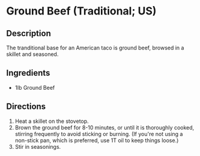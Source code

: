 Ground Beef (Traditional; US)
==================

## Description

The tranditional base for an American taco is ground beef, browsed in a skillet and seasoned.

## Ingredients

* 1lb Ground Beef

## Directions

1. Heat a skillet on the stovetop.
2. Brown the ground beef for 8-10 minutes, or until it is thoroughly cooked, stirring frequently to avoid sticking or burning. (If you're not using a non-stick pan, which is preferred, use 1T oil to keep things loose.)
3. Stir in seasonings.
